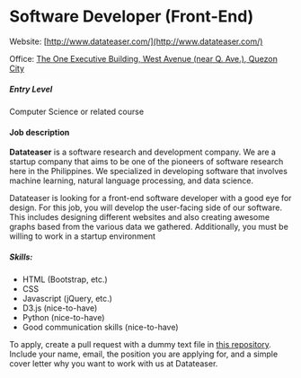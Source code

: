 # Software Developer (Front-End)
Website: [http://www.datateaser.com/](http://www.datateaser.com/)

Office: [The One Executive Building, West Avenue (near Q. Ave.), Quezon City](https://www.google.com.ph/maps/search/The+One+Executive+Building,+West+Avenue,+Quezon+City,+Metro+Manila/@14.6380162,121.0255337,20.08z?hl=en)

##### Entry Level

Computer Science or related course

#### Job description

**Datateaser** is a software research and development company. We are a startup company that aims to be one of the pioneers of software research here in the Philippines. We specialized in developing software that involves machine learning, natural language processing, and data science.

Datateaser is looking for a front-end software developer with a good eye for design. For this job, you will develop the user-facing side of our software. This includes designing different websites and also creating awesome graphs based from the various data we gathered. Additionally, you must be willing to work in a startup environment

##### Skills:

- HTML (Bootstrap, etc.)
- CSS
- Javascript (jQuery, etc.)
- D3.js (nice-to-have)
- Python (nice-to-have)
- Good communication skills (nice-to-have)

To apply, create a pull request with a dummy text file in [this repository](https://github.com/DataTeaser/job_application). Include your name, email, the position you are applying for, and a simple cover letter why you want to work with us at Datateaser.

